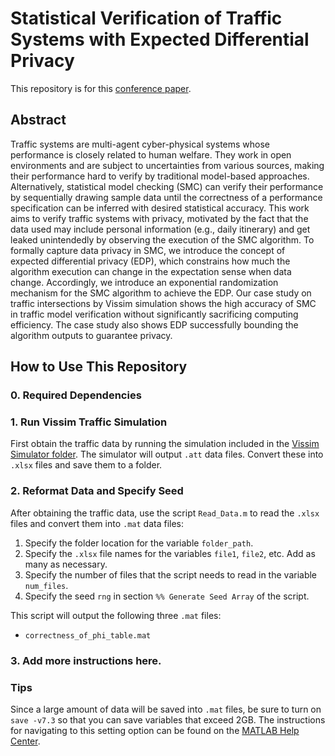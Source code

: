 # Statistical Verification of Traffic Systems with Expected Differential Privacy
This repository is for this [conference paper](https://arxiv.org/abs/2302.01388).

## Abstract
Traffic systems are multi-agent cyber-physical systems whose performance is closely related to human welfare. They work in open environments and are subject to uncertainties from various sources, making their performance hard to verify by traditional model-based approaches. Alternatively, statistical model checking (SMC) can verify their performance by sequentially drawing sample data until the correctness of a performance specification can be inferred with desired statistical accuracy. This work aims to verify traffic systems with privacy, motivated by the fact that the data used may include personal information (e.g., daily itinerary) and get leaked unintendedly by observing the execution of the SMC algorithm. To formally capture data privacy in SMC, we introduce the concept of expected differential privacy (EDP), which constrains how much the algorithm execution can change in the expectation sense when data change. Accordingly, we introduce an exponential randomization mechanism for the SMC algorithm to achieve the EDP. Our case study on traffic intersections by Vissim simulation shows the high accuracy of SMC in traffic model verification without significantly sacrificing computing efficiency. The case study also shows EDP successfully bounding the algorithm outputs to guarantee privacy.

## How to Use This Repository

### 0. Required Dependencies

### 1. Run Vissim Traffic Simulation
First obtain the traffic data by running the simulation included in the [Vissim Simulator folder](../main/Vissim%20Simulator). The simulator will output `.att` data files. Convert these into `.xlsx` files and save them to a folder.

### 2. Reformat Data and Specify Seed
After obtaining the traffic data, use the script `Read_Data.m` to read the `.xlsx` files and convert them into `.mat` data files:
1. Specify the folder location for the variable `folder_path`.
2. Specify the `.xlsx` file names for the variables `file1`, `file2`, etc. Add as many as necessary.
3. Specify the number of files that the script needs to read in the variable `num_files`.
4. Specify the seed `rng` in section `%% Generate Seed Array` of the script.

This script will output the following three `.mat` files:
- `correctness_of_phi_table.mat`

### 3. Add more instructions here.

### Tips
Since a large amount of data will be saved into `.mat` files, be sure to turn on `save -v7.3` so that you can save variables that exceed 2GB. The instructions for navigating to this setting option can be found on the [MATLAB Help Center](https://www.mathworks.com/help/matlab/import_export/mat-file-versions.html).
